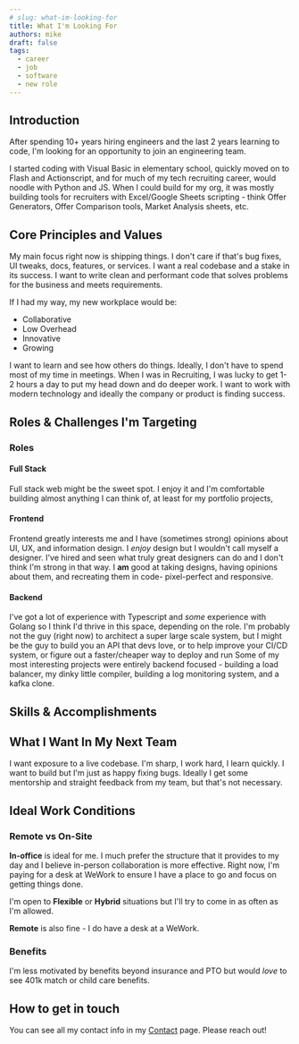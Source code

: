 ```yaml
---
# slug: what-im-looking-for
title: What I'm Looking For
authors: mike
draft: false
tags: 
  - career
  - job
  - software
  - new role
---
```


## Introduction

After spending 10+ years hiring engineers and the last 2 years learning to code, I'm looking for an opportunity to join an engineering team.

<!-- truncate -->

I started coding with Visual Basic in elementary school, quickly moved on to Flash and Actionscript, and for much of my tech recruiting career, would noodle with Python and JS. When I could build for my org, it was mostly building tools for recruiters with Excel/Google Sheets scripting - think Offer Generators, Offer Comparison tools, Market Analysis sheets, etc.

## Core Principles and Values

My main focus right now is shipping things. I don't care if that's bug fixes, UI tweaks, docs, features, or services. I want a real codebase and a stake in its success. I want to write clean and performant code that solves problems for the business and meets requirements. 

If I had my way, my new workplace would be:
- Collaborative
- Low Overhead
- Innovative
- Growing

I want to learn and see how others do things. Ideally, I don't have to spend most of my time in meetings. When I was in Recruiting, I was lucky to get 1-2 hours a day to put my head down and do deeper work. I want to work with modern technology and ideally the company or product is finding success. 

## Roles & Challenges I'm Targeting

### Roles

#### Full Stack

Full stack web might be the sweet spot. I enjoy it and I'm comfortable building almost anything I can think of, at least for my portfolio projects, 

#### Frontend

Frontend greatly interests me and I have (sometimes strong) opinions about UI, UX, and information design. I *enjoy* design but I wouldn't call myself a designer. I've hired and seen what truly great designers can do and I don't think I'm strong in that way. I **am** good at taking designs, having opinions about them, and recreating them in code- pixel-perfect and responsive.

#### Backend

I've got a lot of experience with Typescript and *some* experience with Golang so I think I'd thrive in this space, depending on the role. I'm probably not the guy (right now) to architect a super large scale system, but I might be the guy to build you an API that devs love, or to help improve your CI/CD system, or figure out a faster/cheaper way to deploy and run Some of my most interesting projects were entirely backend focused - building a load balancer, my dinky little compiler, building a log monitoring system, and a kafka clone.

## Skills & Accomplishments

## What I Want In My Next Team

I want exposure to a live codebase. I'm sharp, I work hard, I learn quickly. I want to build but I'm just as happy fixing bugs. Ideally I get some mentorship and straight feedback from my team, but that's not necessary.

## Ideal Work Conditions

### Remote vs On-Site

**In-office** is ideal for me. I much prefer the structure that it provides to my day and I believe in-person collaboration is more effective. Right now, I'm paying for a desk at WeWork to ensure I have a place to go and focus on getting things done.

I'm open to **Flexible** or **Hybrid** situations but I'll try to come in as often as I'm allowed. 

**Remote** is also fine - I do have a desk at a WeWork.

### Benefits

I'm less motivated by benefits beyond insurance and PTO but would *love* to see 401k match or child care benefits. 

## How to get in touch

You can see all my contact info in my [Contact](/contact) page. Please reach out!